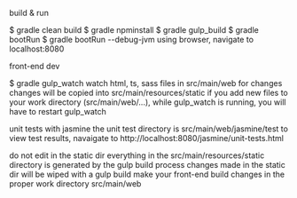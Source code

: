 build & run

$ gradle clean build
$ gradle npminstall
$ gradle gulp_build
$ gradle bootRun
$ gradle bootRun --debug-jvm
using browser, navigate to localhost:8080

front-end dev

$ gradle gulp_watch
watch html, ts, sass files in src/main/web for changes
changes will be copied into src/main/resources/static
if you add new files to your work directory (src/main/web/...), while gulp_watch is running, you will have to restart gulp_watch


unit tests with jasmine
the unit test directory is src/main/web/jasmine/test
to view test results, navaigate to http://localhost:8080/jasmine/unit-tests.html


do not edit in the static dir
everything in the src/main/resources/static directory is generated by the gulp build process
changes made in the static dir will be wiped with a gulp build
make your front-end build changes in the proper work directory src/main/web